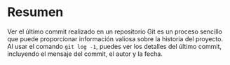 # Resumen

Ver el último commit realizado en un repositorio Git es un proceso sencillo que puede proporcionar información valiosa sobre la historia del proyecto. Al usar el comando `git log -1`, puedes ver los detalles del último commit, incluyendo el mensaje del commit, el autor y la fecha.
